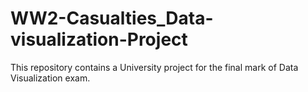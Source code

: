 # WW2-Casualties_Data-visualization-Project
This repository contains a University project for the final mark of Data Visualization exam.
